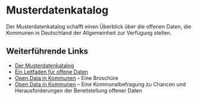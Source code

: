 # Musterdatenkatalog

Der Musterdatenkatalog schafft einen Überblick über die offenen Daten, die Kommunen in
Deutschland der Allgemeinheit zur Verfügung stellen.


## Weiterführende Links
- [Der Musterdatenkatalog](https://www.bertelsmann-stiftung.de/de/unsere-projekte/smart-country/musterdatenkatalog)
- [Ein Leitfaden für offene Daten](https://www.bertelsmann-stiftung.de/de/publikationen/publikation/did/ein-leitfaden-fuer-offene-daten)
- [Open Data in Kommunen](https://www.bertelsmann-stiftung.de/de/publikationen/publikation/did/open-data-in-kommunen2019) – Eine Broschüre
- [Open Data in Kommunen](https://www.bertelsmann-stiftung.de/de/publikationen/publikation/did/open-data-in-kommunen-all) – Eine Kommunalbefragung zu Chancen und Herausforderungen der Bereitstellung offener Daten
